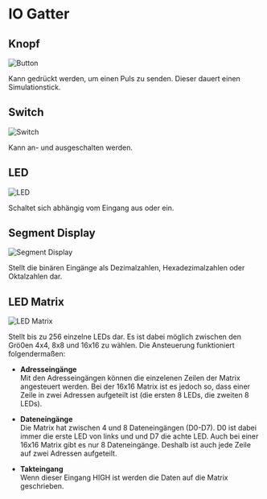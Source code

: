 # IO Gatter

## Knopf

<div class="rows">

![Button](assets/help/button.jpg)

<div class="margin-left">

Kann gedrückt werden, um einen Puls zu senden. Dieser dauert einen Simulationstick.

</div>
</div>

## Switch

<div class="rows">

![Switch](assets/help/switch.jpg)

<div class="margin-left">

Kann an- und ausgeschalten werden.

</div>
</div>

## LED

<div class="rows">

![LED](assets/help/led.jpg)

<div class="margin-left">

Schaltet sich abhängig vom Eingang aus oder ein.

</div>
</div>

## Segment Display

<div class="rows">

![Segment Display](assets/help/segment-display.jpg)

<div class="margin-left">

Stellt die binären Eingänge als Dezimalzahlen, Hexadezimalzahlen oder Oktalzahlen dar.

</div>
</div>

## LED Matrix

<div class="rows">

![LED Matrix](assets/help/led-matrix.PNG)

<div class="margin-left">

Stellt bis zu 256 einzelne LEDs dar. Es ist dabei möglich zwischen den Grö0en 4x4, 8x8 und 16x16 zu wählen.
Die Ansteuerung funktioniert folgendermaßen:

- **Adresseingänge**<br>
  Mit den Adresseingängen können die einzelenen Zeilen der Matrix angesteuert werden. Bei der 16x16 Matrix ist es jedoch so, dass einer Zeile in zwei Adressen aufgeteilt ist (die ersten 8 LEDs, die zweiten 8 LEDs).

- **Dateneingänge**<br>
  Die Matrix hat zwischen 4 und 8 Dateneingängen (D0-D7). D0 ist dabei immer die erste LED von links und und D7 die achte LED. Auch bei einer 16x16 Matrix gibt es nur 8 Dateneingänge. Deshalb ist auch jede Zeile auf zwei Adressen aufgeteilt.

- **Takteingang**<br>
  Wenn dieser Eingang HIGH ist werden die Daten auf die Matrix geschrieben.

</div>
</div>
